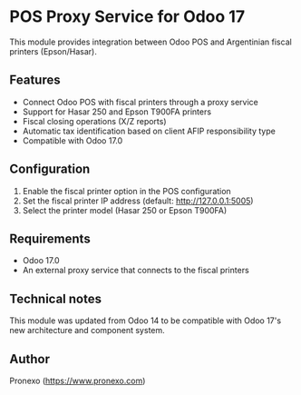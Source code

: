 # POS Proxy Service for Odoo 17

This module provides integration between Odoo POS and Argentinian fiscal printers (Epson/Hasar).

## Features

- Connect Odoo POS with fiscal printers through a proxy service
- Support for Hasar 250 and Epson T900FA printers
- Fiscal closing operations (X/Z reports)
- Automatic tax identification based on client AFIP responsibility type
- Compatible with Odoo 17.0

## Configuration

1. Enable the fiscal printer option in the POS configuration
2. Set the fiscal printer IP address (default: http://127.0.0.1:5005)
3. Select the printer model (Hasar 250 or Epson T900FA)

## Requirements

- Odoo 17.0
- An external proxy service that connects to the fiscal printers

## Technical notes

This module was updated from Odoo 14 to be compatible with Odoo 17's new architecture and component system.

## Author

Pronexo (https://www.pronexo.com) 